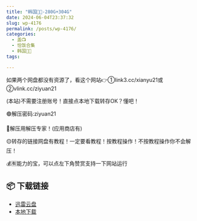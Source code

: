 ```yaml
---
title: "韩国🐷🐱-280G+304G"
date: 2024-06-04T23:37:32
slug: wp-4176
permalink: /posts/wp-4176/
categories:
  - 盖📺
  - 恰饭合集
  - 韩国🐷🐱
tags:

---
```


如果两个网盘都没有资源了，看这个网站👉①link3.cc/xianyu21或②vlink.cc/ziyuan21

(本站)不需要注册账号！直接点本地下载转存OK？懂吧！

🟢解压密码:ziyuan21

🔵解压用解压专家！(应用商店有)

🟡转存的链接网盘有教程！一定要看教程！按教程操作！不按教程操作你不会解压！

💰🈶能力的宝，可以点左下角赞赏支持一下网站运行

## 📦 下载链接
- [迅雷云盘](https://blziyuan21.com/pay-download/4176?key=93ee73ddf1&down_id=0)
- [本地下载](https://blziyuan21.com/pay-download/4176?key=93ee73ddf1&down_id=1)

